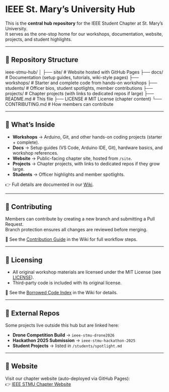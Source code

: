 # IEEE St. Mary’s University Hub  

This is the **central hub repository** for the IEEE Student Chapter at St. Mary’s University.  
It serves as the one-stop home for our workshops, documentation, website, projects, and student highlights.  

---

## 📂 Repository Structure  

ieee-stmu-hub/
│
├── site/            # Website hosted with GitHub Pages
├── docs/            # Documentation (setup guides, tutorials, wiki-style pages)
├── workshops/       # Starter and complete code from hands-on workshops
├── students/        # Officer bios, student spotlights, member contributions
├── projects/        # Chapter projects (with links to dedicated repos if large)
├── README.md        # This file
├── LICENSE          # MIT License (chapter content)
└── CONTRIBUTING.md  # How members can contribute

---

## 🔹 What’s Inside  

- **Workshops** → Arduino, Git, and other hands-on coding projects (starter + complete).  
- **Docs** → Setup guides (VS Code, Arduino IDE, Git), hardware basics, and workshop references.  
- **Website** → Public-facing chapter site, hosted from `/site`.  
- **Projects** → Chapter projects, with links to dedicated repos if they grow large.  
- **Students** → Officer highlights and member spotlights.  

👉 Full details are documented in our [Wiki](../../wiki).  

---

## 🔹 Contributing  

Members can contribute by creating a new branch and submitting a Pull Request.  
Branch protection ensures all changes are reviewed before merging.  

📖 See the [Contribution Guide](../../wiki/Contribution-Guide) in the Wiki for full workflow steps.  

---

## 🔹 Licensing  

- All original workshop materials are licensed under the MIT License (see [LICENSE](./LICENSE)).  
- Third-party code is included with its original license.  

📖 See the [Borrowed Code Index](../../wiki/Borrowed-Code-Index) in the Wiki for details.  

---

## 🔹 External Repos  

Some projects live outside this hub but are linked here:  
- **Drone Competition Build** → `ieee-stmu-drone2026`  
- **Hackathon 2025 Submission** → `ieee-stmu-hackathon-2025`  
- **Student Projects** → listed in `/students/spotlight.md`  

---

## 🔹 Website  

Visit our chapter website (auto-deployed via GitHub Pages):  
👉 [IEEE STMU Chapter Website](https://your-org.github.io/ieee-stmu-hub)  
